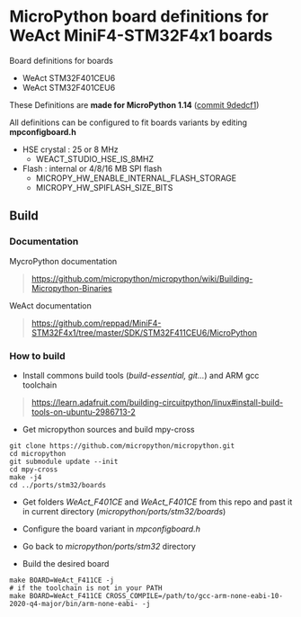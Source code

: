 # MicroPython board definitions for WeAct MiniF4-STM32F4x1 boards

Board definitions for boards
* WeAct STM32F401CEU6
* WeAct STM32F401CEU6

These Definitions are **made for MicroPython 1.14** ([commit 9dedcf1](https://github.com/micropython/micropython/tree/9dedcf122d19c6b7452adb48ff5567509adfb073))

All definitions can be configured to fit boards variants by editing **mpconfigboard.h**
* HSE crystal : 25 or 8 MHz
    * WEACT_STUDIO_HSE_IS_8MHZ
* Flash : internal or 4/8/16 MB SPI flash
    * MICROPY_HW_ENABLE_INTERNAL_FLASH_STORAGE
    * MICROPY_HW_SPIFLASH_SIZE_BITS


## Build

### Documentation

MycroPython documentation
> https://github.com/micropython/micropython/wiki/Building-Micropython-Binaries

WeAct documentation
> https://github.com/reppad/MiniF4-STM32F4x1/tree/master/SDK/STM32F411CEU6/MicroPython

### How to build

* Install commons build tools (*build-essential, git...*) and ARM gcc toolchain
> https://learn.adafruit.com/building-circuitpython/linux#install-build-tools-on-ubuntu-2986713-2


* Get micropython sources and build mpy-cross
```
git clone https://github.com/micropython/micropython.git
cd micropython
git submodule update --init
cd mpy-cross
make -j4
cd ../ports/stm32/boards
```

* Get folders *WeAct_F401CE* and *WeAct_F401CE* from this repo and past it in current directory (*micropython/ports/stm32/boards*)

* Configure the board variant in *mpconfigboard.h*

* Go back to *micropython/ports/stm32* directory

* Build the desired board
```
make BOARD=WeAct_F411CE -j
# if the toolchain is not in your PATH
make BOARD=WeAct_F411CE CROSS_COMPILE=/path/to/gcc-arm-none-eabi-10-2020-q4-major/bin/arm-none-eabi- -j
```

